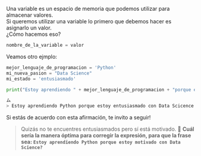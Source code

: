 Una variable es un espacio de memoria que podemos utilizar para almacenar valores.<br>
Si queremos utilizar una variable lo primero que debemos hacer es asignarlo un valor.<br>
¿Cómo hacemos eso?<br>

``` python
nombre_de_la_variable = valor
```
Veamos otro ejmplo:<br>

``` python
mejor_lenguaje_de_programacion = 'Python'
mi_nueva_pasion = "Data Science"
mi_estado = 'entusiasmado'

print("Estoy aprendiendo " + mejor_lenguaje_de_programacion + "porque estoy  "+ mi_estado + "con " + mi_nueva_pasion)

ム
> Estoy aprendiendo Python porque estoy entusiasmado con Data Scicence
```


Si estás de acuerdo con esta afirmación, te invito a seguir!

> Quizás no te encuentres entusiasmados pero sí está motivado.
:memo: **Cuál sería la manera óptima para corregir la expresión, para que la frase sea: `Estoy aprendiendo Python porque estoy motivado con Data Science?`**